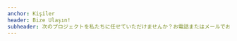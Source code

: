 ```yaml
---
anchor: Kişiler
header: Bize Ulaşın!
subheader: 次のプロジェクトを私たちに任せていただけませんか？お電話またはメールでお問い合わせください
---
```

